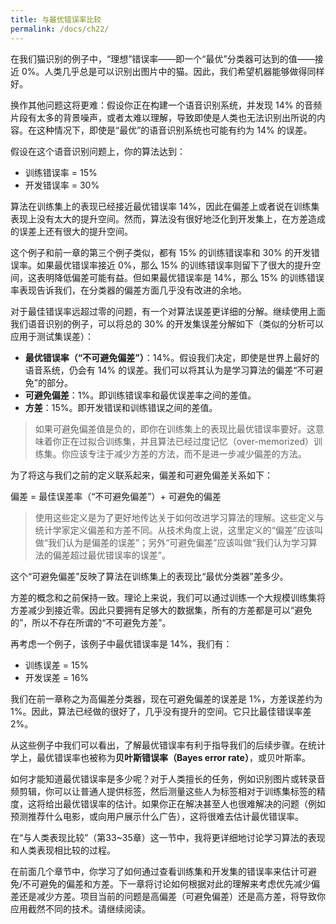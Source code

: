 ```yaml
---
title: 与最优错误率比较
permalink: /docs/ch22/
---
```


在我们猫识别的例子中，“理想”错误率——即一个“最优”分类器可达到的值——接近 0%。人类几乎总是可以识别出图片中的猫。因此，我们希望机器能够做得同样好。

换作其他问题这将更难：假设你正在构建一个语音识别系统，并发现 14% 的音频片段有太多的背景噪声，或者太难以理解，导致即使是人类也无法识别出所说的内容。在这种情况下，即使是“最优”的语音识别系统也可能有约为 14% 的误差。

假设在这个语音识别问题上，你的算法达到：

- 训练错误率 = 15%
- 开发错误率 = 30%

算法在训练集上的表现已经接近最优错误率 14%，因此在偏差上或者说在训练集表现上没有太大的提升空间。然而，算法没有很好地泛化到开发集上，在方差造成的误差上还有很大的提升空间。

这个例子和前一章的第三个例子类似，都有 15% 的训练错误率和 30% 的开发错误率。如果最优错误率接近 0%，那么 15% 的训练错误率则留下了很大的提升空间，这表明降低偏差可能有益。但如果最优错误率是 14%，那么 15% 的训练错误率表现告诉我们，在分类器的偏差方面几乎没有改进的余地。

对于最佳错误率远超过零的问题，有一个对算法误差更详细的分解。继续使用上面我们语音识别的例子，可以将总的 30% 的开发集误差分解如下（类似的分析可以应用于测试集误差）：

- **最优错误率（“不可避免偏差”）**：14%。假设我们决定，即使是世界上最好的语音系统，仍会有 14% 的误差。我们可以将其认为是学习算法的偏差“不可避免”的部分。
- **可避免偏差**：1%。即训练错误率和最优误差率之间的差值。
- **方差**：15%。即开发错误和训练错误之间的差值。

> 如果可避免偏差值是负的，即你在训练集上的表现比最优错误率要好。这意味着你正在过拟合训练集，并且算法已经过度记忆（over-memorized）训练集。你应该专注于减少方差的方法，而不是进一步减少偏差的方法。

为了将这与我们之前的定义联系起来，偏差和可避免偏差关系如下：

偏差 = 最佳误差率（“不可避免偏差”）+ 可避免的偏差

> 使用这些定义是为了更好地传达关于如何改进学习算法的理解。这些定义与统计学家定义偏差和方差不同。从技术角度上说，这里定义的“偏差”应该叫做“我们认为是偏差的误差”；另外“可避免偏差”应该叫做“我们认为学习算法的偏差超过最优错误率的误差”。

这个“可避免偏差”反映了算法在训练集上的表现比“最优分类器”差多少。

方差的概念和之前保持一致。理论上来说，我们可以通过训练一个大规模训练集将方差减少到接近零。因此只要拥有足够大的数据集，所有的方差都是可以“避免的”，所以不存在所谓的“不可避免方差”。

再考虑一个例子，该例子中最优错误率是 14%，我们有：

- 训练误差 = 15%
- 开发误差 = 16%

我们在前一章称之为高偏差分类器，现在可避免偏差的误差是 1%，方差误差约为 1%。因此，算法已经做的很好了，几乎没有提升的空间。它只比最佳错误率差 2%。

从这些例子中我们可以看出，了解最优错误率有利于指导我们的后续步骤。在统计学上，最优错误率也被称为**贝叶斯错误率（Bayes error rate）**，或贝叶斯率。

如何才能知道最优错误率是多少呢？对于人类擅长的任务，例如识别图片或转录音频剪辑，你可以让普通人提供标签，然后测量这些人为标签相对于训练集标签的精度，这将给出最优错误率的估计。如果你正在解决甚至人也很难解决的问题（例如预测推荐什么电影，或向用户展示什么广告），这将很难去估计最优错误率。

在“与人类表现比较”（第33~35章）这一节中，我将更详细地讨论学习算法的表现和人类表现相比较的过程。

在前面几个章节中，你学习了如何通过查看训练集和开发集的错误率来估计可避免/不可避免的偏差和方差。下一章将讨论如何根据对此的理解来考虑优先减少偏差还是减少方差。项目当前的问题是高偏差（可避免偏差）还是高方差，将导致你应用截然不同的技术。请继续阅读。
